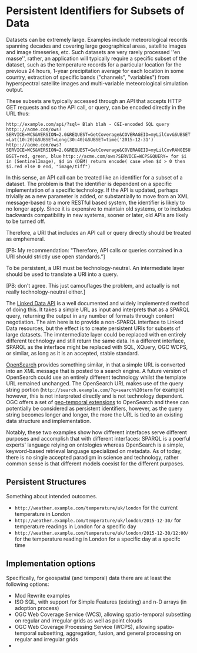 Persistent Identifiers for Subsets of Data
==========================================
Datasets can be extremely large. Examples include meteorological records spanning decades and covering large geographical areas, satellite images and image timeseries, etc. Such datasets are very rarely processed ''en masse'', rather, an application will typically require a specific subset of the dataset, such as the temperature records for a particular location for the previous 24 hours, 1-year precipitation average for each location in some country, extraction of specific bands ("channels", "variables") from hyperspectral satellite images and multi-variable meteorological simulation output.

These subsets are typically accessed through an API that accepts HTTP GET requests and so the API call, or query, can be encoded directly in the URL thus:

`http://example.com/api/?sql= Blah blah - CGI-encoded SQL query`
`http:://acme.com/ows?SERVICE=WCS&VERSION=2.0&REQUEST=GetCoverage&COVERAGEID=myLilCov&SUBSET=Lat(10:20)&SUBSET=Long(30:40)&SUBSET=time('2015-12-31')`
`http:://acme.com/ows?SERVICE=WCS&VERSION=2.0&REQUEST=GetCoverage&COVERAGEID=myLilCovRANGESUBSET=red, green, blue`
`http:://acme.com/ows?SERVICE=WCPS&QUERY= for $i in (SentinelImage), $d in (DEM) return encode( case when $d > 0 then $i.red else 0 end, "image/tiff")`

In this sense, an API call can be treated like an identifier for a subset of a dataset. The problem is that the identifier is dependent on a specific implementation of a specific technology. If the API is updated, perhaps trivially as a new parameter is added, or substantially to move from an XML message-based to a more RESTful based system, the identifier is likely to no longer apply. Since it is expensive to maintain old systems, or to includes backwards compatibility in new systems, sooner or later, old APIs are likely to be turned off.

Therefore, a URI that includes an API call or query directly should be treated as emphemeral.

[PB: My recommendation: "Therefore, API calls or queries contained in a URI should strictly use open standards."]

To be persistent, a URI must be technology-neutral. An intermediate layer should be used to translate a URI into a query.

[PB: don't agree. This just camouflages the problem, and actually is not really technology-neutral either.]

The [Linked Data API](https://github.com/UKGovLD/linked-data-api "The Linked Data API") is a well documented and widely implemented method of doing this. It takes a simple URL as input and interprets that as a SPARQL query, returning the output in any number of formats through content negotiation. The aim here is to provide a non-SPARQL interface to Linked Data resources, but the effect is to create persistent URIs for subsets of large datasets. The imntermediate layer could be replaced with en entirely different technology and still return the same data. In a different interface, SPARQL  as the interface might be replaced with SQL, XQuery,  OGC WCPS, or similar, as long as it is an accepted, stable standard.

[OpenSearch](http://www.opensearch.org/Specifications/OpenSearch/1.1 "OpenSearch") provides something similar, in that a simple URL is converted into an XML message that is posted to a search engine. A future version of OpenSearch could use an entirely different technology whilst the template URL remained unchanged. The OpenSearch URL makes use of the query string portion  (`http://search.example.com/?q=search%20term` for example) however, this is not interpreted directly and is not technology dependent. OGC offers a set of [geo-temporal extensions](http://www.opengis.net/doc/IS/opensearchgeo/1.0 "OpenSearch Geo and Time Extensions") to OpenSearch and these can potentially be considered as persistent identifiers, however, as the query string becomes longer and longer, the more the URL is tied to an existing data structure and implementation.

Notably, these two examples show how different interfaces serve different purposes and accomplish that with different interfaces: SPARQL is a poerful experts' language relying on ontologies whereas OpenSearch is a simple, keyword-based retrieval language specialized on metadata. As of today, there is no single accepted paradigm in science and technology, rather common sense is that different models coexist for the different purposes.

Persistent Structures
---------------------

Something about intended outcomes.

* `http://weather.example.com/temperature/uk/london` for the current temperature in London
* `http://weather.example.com/temperature/uk/london/2015-12-30/` for temperature readings in London for a specific day
* `http://weather.example.com/temperature/uk/london/2015-12-30/12:00/` for the temperature reading in London for a specific day at a specifc time

Implementation options
----------------------

Specifically, for geospatial (and temporal) data there are at least the following options:
* Mod Rewrite examples
* ISO SQL, with support for Simple Features (existing) and n-D arrays (in adoption process)
* OGC Web Coverage Service (WCS), allowing spatio-temporal subsetting on regular and irregular grids as well as point clouds
* OGC Web Coverage Processing Service (WCPS), allowing spatio-temporal subsetting, aggregation, fusion, and general processing on regular and irregular grids
* 
